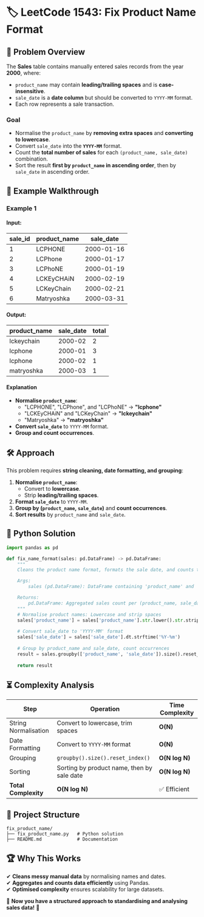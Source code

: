 # 🏷️ **LeetCode 1543: Fix Product Name Format**

## 📌 **Problem Overview**
The **Sales** table contains manually entered sales records from the year **2000**, where:
- `product_name` may contain **leading/trailing spaces** and is **case-insensitive**.
- `sale_date` is a **date column** but should be converted to `YYYY-MM` format.
- Each row represents a sale transaction.

### **Goal**
- Normalise the `product_name` by **removing extra spaces** and **converting to lowercase**.
- Convert `sale_date` into the **`YYYY-MM`** format.
- Count the **total number of sales** for each `(product_name, sale_date)` combination.
- Sort the result **first by `product_name` in ascending order**, then by `sale_date` in ascending order.

## 🎯 **Example Walkthrough**

### **Example 1**
#### **Input:**
| sale_id | product_name  | sale_date  |
|---------|--------------|------------|
| 1       | LCPHONE      | 2000-01-16 |
| 2       | LCPhone      | 2000-01-17 |
| 3       | LCPhoNE      | 2000-01-19 |
| 4       | LCKEyCHAiN   | 2000-02-19 |
| 5       | LCKeyChain   | 2000-02-21 |
| 6       | Matryoshka   | 2000-03-31 |

#### **Output:**
| product_name | sale_date | total |
|-------------|----------|-------|
| lckeychain  | 2000-02  | 2     |
| lcphone     | 2000-01  | 3     |
| lcphone     | 2000-02  | 1     |
| matryoshka  | 2000-03  | 1     |

#### **Explanation**
- **Normalise `product_name`**:
  - "LCPHONE", "LCPhone", and "LCPhoNE" → **"lcphone"**
  - "LCKEyCHAiN" and "LCKeyChain" → **"lckeychain"**
  - "Matryoshka" → **"matryoshka"**
- **Convert `sale_date`** to `YYYY-MM` format.
- **Group and count occurrences**.

## 🛠 **Approach**
This problem requires **string cleaning, date formatting, and grouping**:
1. **Normalise `product_name`**:
   - Convert to **lowercase**.
   - Strip **leading/trailing spaces**.
2. **Format `sale_date`** to `YYYY-MM`.
3. **Group by (`product_name`, `sale_date`)** and **count occurrences**.
4. **Sort results** by `product_name` and `sale_date`.

## 🚀 **Python Solution**
```python
import pandas as pd

def fix_name_format(sales: pd.DataFrame) -> pd.DataFrame:
    """
    Cleans the product name format, formats the sale date, and counts total sales per month.

    Args:
        sales (pd.DataFrame): DataFrame containing 'product_name' and 'sale_date'.

    Returns:
        pd.DataFrame: Aggregated sales count per (product_name, sale_date).
    """
    # Normalise product names: Lowercase and strip spaces
    sales['product_name'] = sales['product_name'].str.lower().str.strip()
    
    # Convert sale_date to 'YYYY-MM' format
    sales['sale_date'] = sales['sale_date'].dt.strftime('%Y-%m')
    
    # Group by product_name and sale_date, count occurrences
    result = sales.groupby(['product_name', 'sale_date']).size().reset_index(name='total')
    
    return result
```

## ⏳ **Complexity Analysis**
| Step | Operation | Time Complexity |
|------|------------|----------------|
| String Normalisation | Convert to lowercase, trim spaces | **O(N)** |
| Date Formatting | Convert to `YYYY-MM` format | **O(N)** |
| Grouping | `groupby().size().reset_index()` | **O(N log N)** |
| Sorting | Sorting by product name, then by sale date | **O(N log N)** |
| **Total Complexity** | **O(N log N)** | ✅ Efficient |

## 📁 **Project Structure**
```
fix_product_name/
├── fix_product_name.py   # Python solution
├── README.md             # Documentation
```

## 🏆 **Why This Works**
✔ **Cleans messy manual data** by normalising names and dates.  
✔ **Aggregates and counts data efficiently** using Pandas.  
✔ **Optimised complexity** ensures scalability for large datasets.  


🚀 **Now you have a structured approach to standardising and analysing sales data!** 🎯